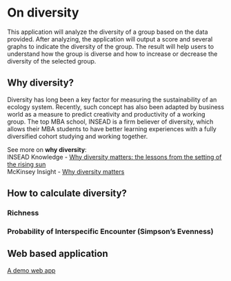 # On diversity
This application will analyze the diversity of a group based on the data provided.
After analyzing, the application will output a score and several graphs to indicate the diversity of the group. The result will help users to understand how the group is diverse and how to increase or decrease the diversity of the selected group.

## Why diversity?
Diversity has long been a key factor for measuring the sustainability of an ecology system.
Recently, such concept has also been adapted by business world as a measure to predict creativity and productivity of a working group. The top MBA school, INSEAD is a firm believer of diversity, which allows their MBA students to have better learning experiences with a fully diversified cohort studying and working together.  

See more on **why diversity**:                                               
INSEAD Knowledge - [Why diversity matters: the lessons from the setting of the rising sun](http://knowledge.insead.edu/leadership-organisations/why-diversity-matters-773)                                   
McKinsey Insight - [Why diversity matters](http://www.mckinsey.com/business-functions/organization/our-insights/why-diversity-matters)

## How to calculate diversity?

### Richness

### Probability of Interspecific Encounter (Simpson’s Evenness)



## Web based application
[A demo web app](http://ec2-54-65-147-28.ap-northeast-1.compute.amazonaws.com:8000/)

